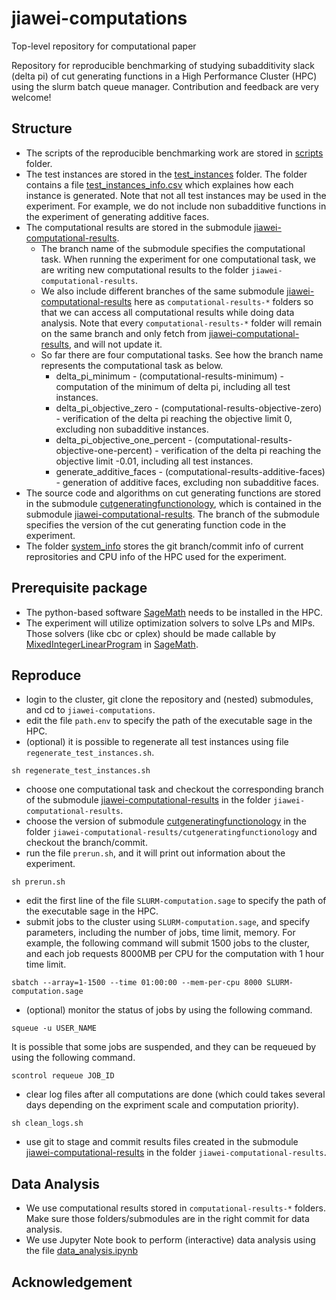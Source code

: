 # jiawei-computations
Top-level repository for computational paper

Repository for reproducible benchmarking of studying subadditivity slack (delta pi) of cut generating functions in a High Performance Cluster (HPC) using the slurm batch queue manager.
Contribution and feedback are very welcome!

## Structure

- The scripts of the reproducible benchmarking work are stored in [scripts](https://github.com/mkoeppe/jiawei-computations/tree/master/scripts) folder.
- The test instances are stored in the [test_instances](https://github.com/mkoeppe/jiawei-computations/tree/master/test_instances) folder. The folder contains a file [test_instances_info.csv](https://github.com/mkoeppe/jiawei-computations/tree/master/test_instances/test_instances_info.csv) which explaines how each instance is generated. Note that not all test instances may be used in the experiment. For example, we do not include non subadditive functions in the experiment of generating additive faces. 
- The computational results are stored in the submodule [jiawei-computational-results](https://github.com/mkoeppe/jiawei-computational-results). 
    * The branch name of the submodule specifies the computational task. When running the experiment for one computational task, we are writing new computational results to the folder `jiawei-computational-results`. 
    * We also include different branches of the same submodule [jiawei-computational-results](https://github.com/mkoeppe/jiawei-computational-results) here as `computational-results-*` folders so that we can access all computational results while doing data analysis. Note that every `computational-results-*` folder will remain on the same branch and only fetch from [jiawei-computational-results](https://github.com/mkoeppe/jiawei-computational-results), and will not update it. 
    * So far there are four computational tasks. See how the branch name represents the computational task as below.
        * delta_pi_minimum - (computational-results-minimum) - computation of the minimum of delta pi, including all test instances.
        * delta_pi_objective_zero - (computational-results-objective-zero) - verification of the delta pi reaching the objective limit 0, excluding non subadditive instances.
        * delta_pi_objective_one_percent - (computational-results-objective-one-percent) - verification of the delta pi reaching the objective limit -0.01, including all test instances.
        * generate_additive_faces - (computational-results-additive-faces) - generation of additive faces, excluding non subadditive faces.
- The source code and algorithms on cut generating functions are stored in the submodule [cutgeneratingfunctionology](https://github.com/mkoeppe/cutgeneratingfunctionology), which is contained in the submodule [jiawei-computational-results](https://github.com/mkoeppe/jiawei-computational-results). The branch of the submodule specifies the version of the cut generating function code in the experiment. 
- The folder [system_info](https://github.com/mkoeppe/jiawei-computations/tree/master/system_info) stores the git branch/commit info of current reprositories and CPU info of the HPC used for the experiment.

## Prerequisite package 

- The python-based software [SageMath](https://www.sagemath.org/) needs to be installed in the HPC.
- The experiment will utilize optimization solvers to solve LPs and MIPs. Those solvers (like cbc or cplex) should be made callable by [MixedIntegerLinearProgram](http://doc.sagemath.org/html/en/reference/numerical/sage/numerical/mip) in [SageMath](https://www.sagemath.org/).

## Reproduce

- login to the cluster, git clone the repository and (nested) submodules, and cd to `jiawei-computations`.
- edit the file `path.env` to specify the path of the executable sage in the HPC.
- (optional) it is possible to regenerate all test instances using file `regenerate_test_instances.sh`.
```
sh regenerate_test_instances.sh
```
- choose one computational task and checkout the corresponding branch of the submodule [jiawei-computational-results](https://github.com/mkoeppe/jiawei-computational-results) in the folder `jiawei-computational-results`.
- choose the version of submodule [cutgeneratingfunctionology](https://github.com/mkoeppe/cutgeneratingfunctionology) in the folder `jiawei-computational-results/cutgeneratingfunctionology` and checkout the branch/commit.
- run the file `prerun.sh`, and it will print out information about the experiment.
```
sh prerun.sh
```
- edit the first line of the file `SLURM-computation.sage` to specify the path of the executable sage in the HPC.
- submit jobs to the cluster using `SLURM-computation.sage`, and specify parameters, including the number of jobs, time limit, memory. For example, the following command will submit 1500 jobs to the cluster, and each job requests 8000MB per CPU for the computation with 1 hour time limit.
```
sbatch --array=1-1500 --time 01:00:00 --mem-per-cpu 8000 SLURM-computation.sage
```
- (optional) monitor the status of jobs by using the following command.
```
squeue -u USER_NAME
```
It is possible that some jobs are suspended, and they can be requeued by using the following command.
```
scontrol requeue JOB_ID
```
- clear log files after all computations are done (which could takes several days depending on the expriment scale and computation priority).
```
sh clean_logs.sh
```
- use git to stage and commit results files created in the submodule [jiawei-computational-results](https://github.com/mkoeppe/jiawei-computational-results) in the folder `jiawei-computational-results`.

## Data Analysis

- We use computational results stored in `computational-results-*` folders. Make sure those folders/submodules are in the right commit for data analysis. 
- We use Jupyter Note book to perform (interactive) data analysis using the file [data_analysis.ipynb](https://github.com/mkoeppe/jiawei-computations/tree/master/data_analysis.ipynb)

## Acknowledgement 
